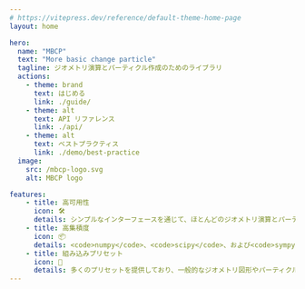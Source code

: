 ```yaml
---
# https://vitepress.dev/reference/default-theme-home-page
layout: home

hero:
  name: "MBCP"
  text: "More basic change particle"
  tagline: ジオメトリ演算とパーティクル作成のためのライブラリ
  actions:
    - theme: brand
      text: はじめる
      link: ./guide/
    - theme: alt
      text: API リファレンス
      link: ./api/
    - theme: alt
      text: ベストプラクティス
      link: ./demo/best-practice
  image:
    src: /mbcp-logo.svg
    alt: MBCP logo

features:
    - title: 高可用性
      icon: 🛠️
      details: シンプルなインターフェースを通じて、ほとんどのジオメトリ演算とパーティクル作成のニーズを実現しました
    - title: 高集積度
      icon: 📦
      details: <code>numpy</code>、<code>scipy</code>、および<code>sympy</code>をラップして統合し、Geogebraを使用するように簡単にスクリプトを作成できます
    - title: 組み込みプリセット
      icon: 🧊
      details: 多くのプリセットを提供しており、一般的なジオメトリ図形やパーティクル効果など、迅速に作成できます
---
```

